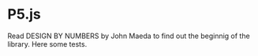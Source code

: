 # P5.js

Read DESIGN BY NUMBERS by John Maeda to find out the beginnig of the library. 
Here some tests. 